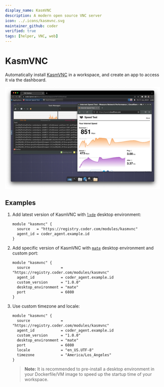 ```yaml
---
display_name: KasmVNC
description: A modern open source VNC server
icon: ../.icons/kasmvnc.svg
maintainer_github: coder
verified: true
tags: [helper, VNC, web]
---
```


# KasmVNC

Automatically install [KasmVNC](https://kasmweb.com/kasmvnc.png) in a workspace, and create an app to access it via the dashboard.

![KasmVNC](../.images/kasmvnc.png)

## Examples

1. Add latest version of KasmVNC with [`lxde`](https://www.lxde.org/) desktop environment:

   ```hcl
   module "kasmvnc" {
     source   = "https://registry.coder.com/modules/kasmvnc"
     agent_id = coder_agent.example.id
   }

   ```

2. Add specific version of KasmVNC with [`mate`](https://mate-desktop.org/) desktop environment and custom port:

   ```hcl
   module "kasmvnc" {
     source              = "https://registry.coder.com/modules/kasmvnc"
     agent_id            = coder_agent.example.id
     custom_version      = "1.0.0"
     desktop_environment = "mate"
     port                = 6080
   }
   ```

3. Use custom timezone and locale:

   ```hcl
   module "kasmvnc" {
     source              = "https://registry.coder.com/modules/kasmvnc"
     agent_id            = coder_agent.example.id
     custom_version      = "1.0.0"
     desktop_environment = "mate"
     port                = 6080
     locale              = "en_US.UTF-8"
     timezone            = "America/Los_Angeles"
   }
   ```

   > **Note:** It is recommended to pre-install a desktop environment in your Dockerfile/VM image to speed up the startup time of your workspace.
